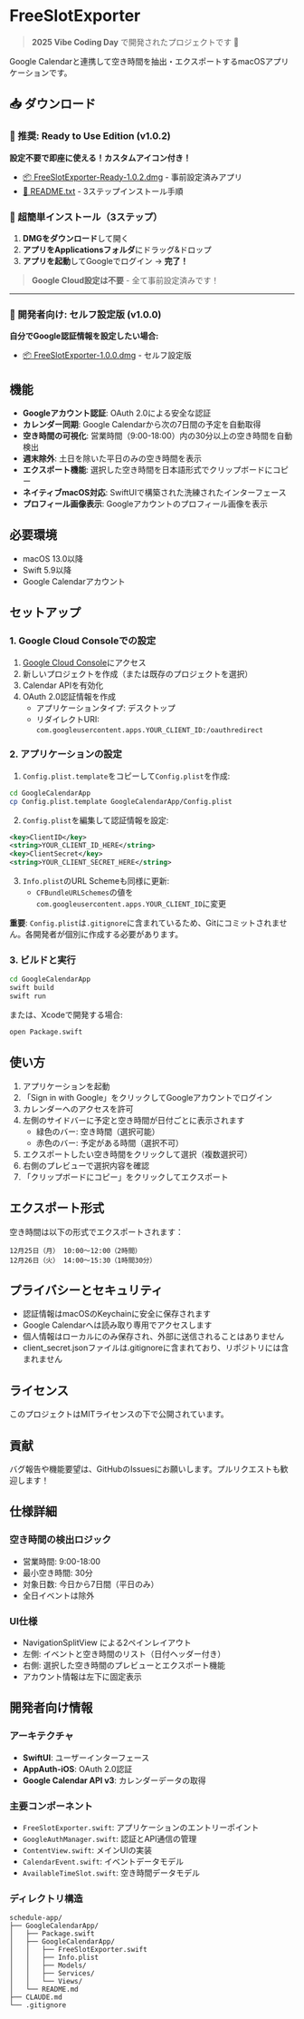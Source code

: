 # FreeSlotExporter

> **2025 Vibe Coding Day** で開発されたプロジェクトです 🚀

Google Calendarと連携して空き時間を抽出・エクスポートするmacOSアプリケーションです。

## 📥 ダウンロード

### 🚀 推奨: Ready to Use Edition (v1.0.2) 

**設定不要で即座に使える！カスタムアイコン付き！**
- [📦 FreeSlotExporter-Ready-1.0.2.dmg](https://github.com/dcm-kimura/free-slot-exporter/releases/download/v1.0.2-ready/FreeSlotExporter-Ready-1.0.2.dmg) - 事前設定済みアプリ
- [📖 README.txt](https://github.com/dcm-kimura/free-slot-exporter/releases/download/v1.0.2-ready/README.txt) - 3ステップインストール手順

### 🎯 超簡単インストール（3ステップ）
1. **DMGをダウンロード**して開く
2. **アプリをApplicationsフォルダ**にドラッグ&ドロップ
3. **アプリを起動**してGoogleでログイン → **完了！**

> **Google Cloud設定は不要** - 全て事前設定済みです！

---

### 🔧 開発者向け: セルフ設定版 (v1.0.0)

**自分でGoogle認証情報を設定したい場合:**
- [📦 FreeSlotExporter-1.0.0.dmg](https://github.com/dcm-kimura/free-slot-exporter/releases/download/v1.0.0/FreeSlotExporter-1.0.0.dmg) - セルフ設定版

## 機能

- **Googleアカウント認証**: OAuth 2.0による安全な認証
- **カレンダー同期**: Google Calendarから次の7日間の予定を自動取得
- **空き時間の可視化**: 営業時間（9:00-18:00）内の30分以上の空き時間を自動検出
- **週末除外**: 土日を除いた平日のみの空き時間を表示
- **エクスポート機能**: 選択した空き時間を日本語形式でクリップボードにコピー
- **ネイティブmacOS対応**: SwiftUIで構築された洗練されたインターフェース
- **プロフィール画像表示**: Googleアカウントのプロフィール画像を表示

## 必要環境

- macOS 13.0以降
- Swift 5.9以降
- Google Calendarアカウント

## セットアップ

### 1. Google Cloud Consoleでの設定

1. [Google Cloud Console](https://console.cloud.google.com/)にアクセス
2. 新しいプロジェクトを作成（または既存のプロジェクトを選択）
3. Calendar APIを有効化
4. OAuth 2.0認証情報を作成
   - アプリケーションタイプ: デスクトップ
   - リダイレクトURI: `com.googleusercontent.apps.YOUR_CLIENT_ID:/oauthredirect`

### 2. アプリケーションの設定

1. `Config.plist.template`をコピーして`Config.plist`を作成:

```bash
cd GoogleCalendarApp
cp Config.plist.template GoogleCalendarApp/Config.plist
```

2. `Config.plist`を編集して認証情報を設定:

```xml
<key>ClientID</key>
<string>YOUR_CLIENT_ID_HERE</string>
<key>ClientSecret</key>
<string>YOUR_CLIENT_SECRET_HERE</string>
```

3. `Info.plist`のURL Schemeも同様に更新:
   - `CFBundleURLSchemes`の値を`com.googleusercontent.apps.YOUR_CLIENT_ID`に変更

**重要**: `Config.plist`は`.gitignore`に含まれているため、Gitにコミットされません。各開発者が個別に作成する必要があります。

### 3. ビルドと実行

```bash
cd GoogleCalendarApp
swift build
swift run
```

または、Xcodeで開発する場合:

```bash
open Package.swift
```

## 使い方

1. アプリケーションを起動
2. 「Sign in with Google」をクリックしてGoogleアカウントでログイン
3. カレンダーへのアクセスを許可
4. 左側のサイドバーに予定と空き時間が日付ごとに表示されます
   - 緑色のバー: 空き時間（選択可能）
   - 赤色のバー: 予定がある時間（選択不可）
5. エクスポートしたい空き時間をクリックして選択（複数選択可）
6. 右側のプレビューで選択内容を確認
7. 「クリップボードにコピー」をクリックしてエクスポート

## エクスポート形式

空き時間は以下の形式でエクスポートされます：

```
12月25日（月） 10:00〜12:00（2時間）
12月26日（火） 14:00〜15:30（1時間30分）
```

## プライバシーとセキュリティ

- 認証情報はmacOSのKeychainに安全に保存されます
- Google Calendarへは読み取り専用でアクセスします
- 個人情報はローカルにのみ保存され、外部に送信されることはありません
- client_secret.jsonファイルは.gitignoreに含まれており、リポジトリには含まれません

## ライセンス

このプロジェクトはMITライセンスの下で公開されています。

## 貢献

バグ報告や機能要望は、GitHubのIssuesにお願いします。プルリクエストも歓迎します！

## 仕様詳細

### 空き時間の検出ロジック

- 営業時間: 9:00-18:00
- 最小空き時間: 30分
- 対象日数: 今日から7日間（平日のみ）
- 全日イベントは除外

### UI仕様

- NavigationSplitView による2ペインレイアウト
- 左側: イベントと空き時間のリスト（日付ヘッダー付き）
- 右側: 選択した空き時間のプレビューとエクスポート機能
- アカウント情報は左下に固定表示

## 開発者向け情報

### アーキテクチャ

- **SwiftUI**: ユーザーインターフェース
- **AppAuth-iOS**: OAuth 2.0認証
- **Google Calendar API v3**: カレンダーデータの取得

### 主要コンポーネント

- `FreeSlotExporter.swift`: アプリケーションのエントリーポイント
- `GoogleAuthManager.swift`: 認証とAPI通信の管理
- `ContentView.swift`: メインUIの実装
- `CalendarEvent.swift`: イベントデータモデル
- `AvailableTimeSlot.swift`: 空き時間データモデル

### ディレクトリ構造

```
schedule-app/
├── GoogleCalendarApp/
│   ├── Package.swift
│   ├── GoogleCalendarApp/
│   │   ├── FreeSlotExporter.swift
│   │   ├── Info.plist
│   │   ├── Models/
│   │   ├── Services/
│   │   └── Views/
│   └── README.md
├── CLAUDE.md
└── .gitignore
```